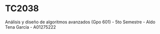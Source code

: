 # TC2038
Análisis y diseño de algoritmos avanzados (Gpo 601) - 5to Semestre - Aldo Tena García - A01275222
